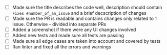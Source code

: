 * [ ] Made sure the title describes the code well, description should contain `Fixes #number_of_an_issue` and a brief decscription of changes
* [ ] Made sure the PR is readable and contains changes only related to 1 issue. Otherwise - divided into separate PRs 
* [ ] Added a screenshot if there were any UI changes involved 
* [ ] Added new tests and made sure all tests are passing
* [ ] Made sure all edge cases are taken into account and covered by tests
* [ ] Ran linter and fixed all the errors and warnings